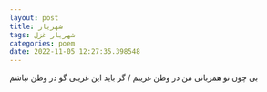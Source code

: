 ```yaml
---
layout: post
title: شهریار
tags: شهریار غزل
categories: poem
date: 2022-11-05 12:27:35.398548
---
```


بی چون تو همزبانی من در وطن غریبم / گر باید این غریبی گو در وطن نباشم